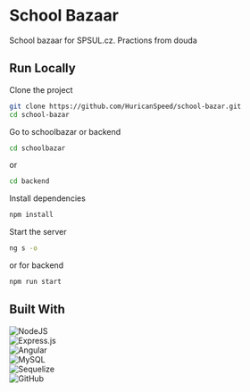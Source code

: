 
# School Bazaar

School bazaar for SPSUL.cz. Practions from douda

## Run Locally

Clone the project

```bash
git clone https://github.com/HuricanSpeed/school-bazar.git
cd school-bazar
```
Go to schoolbazar or backend

```bash
cd schoolbazar
```
or
```bash
cd backend
```

Install dependencies

```bash
npm install
```

Start the server
```bash
ng s -o
```

or for backend
```bash
npm run start
```


## Built With

 ![NodeJS](https://img.shields.io/badge/node.js-6DA55F?style=for-the-badge&logo=node.js&logoColor=white)\
 ![Express.js](https://img.shields.io/badge/express.js-%23404d59.svg?style=for-the-badge&logo=express&logoColor=%2361DAFB)\
 ![Angular](https://img.shields.io/badge/Angular-DD0031?style=for-the-badge&logo=angular&logoColor=white)\
 ![MySQL](https://img.shields.io/badge/mysql-%2300f.svg?style=for-the-badge&logo=mysql&logoColor=white)\
 ![Sequelize](https://img.shields.io/badge/Sequelize-52B0E7?style=for-the-badge&logo=Sequelize&logoColor=white)\
 ![GitHub](https://img.shields.io/badge/github-%23121011.svg?style=for-the-badge&logo=github&logoColor=white)

